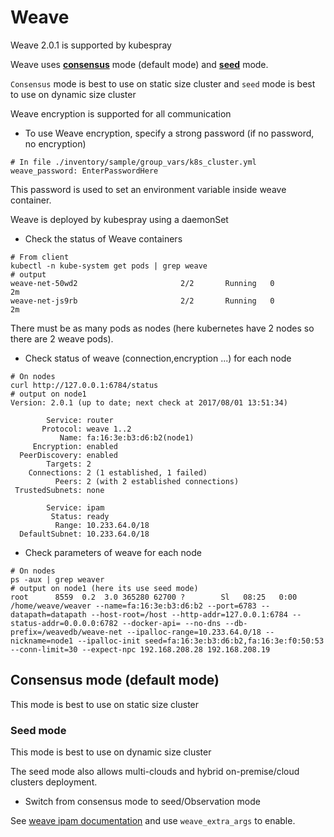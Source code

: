 
# Weave

Weave 2.0.1 is supported by kubespray

Weave uses [**consensus**](https://www.weave.works/docs/net/latest/ipam/##consensus) mode (default mode) and [**seed**](https://www.weave.works/docs/net/latest/ipam/#seed) mode.

`Consensus` mode is best to use on static size cluster and `seed` mode is best to use on dynamic size cluster

Weave encryption is supported for all communication

* To use Weave encryption, specify a strong password (if no password, no encryption)

```ShellSession
# In file ./inventory/sample/group_vars/k8s_cluster.yml
weave_password: EnterPasswordHere
```

This password is used to set an environment variable inside weave container.

Weave is deployed by kubespray using a daemonSet

* Check the status of Weave containers

```ShellSession
# From client
kubectl -n kube-system get pods | grep weave
# output
weave-net-50wd2                       2/2       Running   0          2m
weave-net-js9rb                       2/2       Running   0          2m
```

There must be as many pods as nodes (here kubernetes have 2 nodes so there are 2 weave pods).

* Check status of weave (connection,encryption ...) for each node

```ShellSession
# On nodes
curl http://127.0.0.1:6784/status
# output on node1
Version: 2.0.1 (up to date; next check at 2017/08/01 13:51:34)

        Service: router
       Protocol: weave 1..2
           Name: fa:16:3e:b3:d6:b2(node1)
     Encryption: enabled
  PeerDiscovery: enabled
        Targets: 2
    Connections: 2 (1 established, 1 failed)
          Peers: 2 (with 2 established connections)
 TrustedSubnets: none

        Service: ipam
         Status: ready
          Range: 10.233.64.0/18
  DefaultSubnet: 10.233.64.0/18
```

* Check parameters of weave for each node

```ShellSession
# On nodes
ps -aux | grep weaver
# output on node1 (here its use seed mode)
root      8559  0.2  3.0 365280 62700 ?        Sl   08:25   0:00 /home/weave/weaver --name=fa:16:3e:b3:d6:b2 --port=6783 --datapath=datapath --host-root=/host --http-addr=127.0.0.1:6784 --status-addr=0.0.0.0:6782 --docker-api= --no-dns --db-prefix=/weavedb/weave-net --ipalloc-range=10.233.64.0/18 --nickname=node1 --ipalloc-init seed=fa:16:3e:b3:d6:b2,fa:16:3e:f0:50:53 --conn-limit=30 --expect-npc 192.168.208.28 192.168.208.19
```

## Consensus mode (default mode)

This mode is best to use on static size cluster

### Seed mode

This mode is best to use on dynamic size cluster

The seed mode also allows multi-clouds and hybrid on-premise/cloud clusters deployment.

* Switch from consensus mode to seed/Observation mode

See [weave ipam documentation](https://www.weave.works/docs/net/latest/tasks/ipam/ipam/) and use `weave_extra_args` to enable.